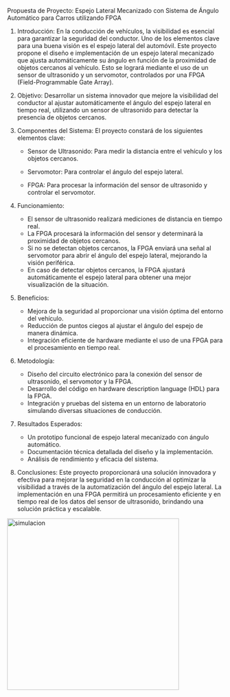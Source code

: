 Propuesta de Proyecto: Espejo Lateral Mecanizado con Sistema de Ángulo Automático para Carros utilizando FPGA

1. Introducción:
En la conducción de vehículos, la visibilidad es esencial para garantizar la seguridad del conductor. Uno de los elementos clave para una buena visión es el espejo lateral del automóvil. Este proyecto propone el diseño e implementación de un espejo lateral mecanizado que ajusta automáticamente su ángulo en función de la proximidad de objetos cercanos al vehículo. Esto se logrará mediante el uso de un sensor de ultrasonido y un servomotor, controlados por una FPGA (Field-Programmable Gate Array).

2. Objetivo:
Desarrollar un sistema innovador que mejore la visibilidad del conductor al ajustar automáticamente el ángulo del espejo lateral en tiempo real, utilizando un sensor de ultrasonido para detectar la presencia de objetos cercanos.

3. Componentes del Sistema:
El proyecto constará de los siguientes elementos clave:

   - Sensor de Ultrasonido: Para medir la distancia entre el vehículo y los objetos cercanos.
   
   - Servomotor: Para controlar el ángulo del espejo lateral.
   
   - FPGA: Para procesar la información del sensor de ultrasonido y controlar el servomotor.

4. Funcionamiento:
   - El sensor de ultrasonido realizará mediciones de distancia en tiempo real.
   - La FPGA procesará la información del sensor y determinará la proximidad de objetos cercanos.
   - Si no se detectan objetos cercanos, la FPGA enviará una señal al servomotor para abrir el ángulo del espejo lateral, mejorando la visión periférica.
   - En caso de detectar objetos cercanos, la FPGA ajustará automáticamente el espejo lateral para obtener una mejor visualización de la situación.

5. Beneficios:
   - Mejora de la seguridad al proporcionar una visión óptima del entorno del vehículo.
   - Reducción de puntos ciegos al ajustar el ángulo del espejo de manera dinámica.
   - Integración eficiente de hardware mediante el uso de una FPGA para el procesamiento en tiempo real.

6. Metodología:
   - Diseño del circuito electrónico para la conexión del sensor de ultrasonido, el servomotor y la FPGA.
   - Desarrollo del código en hardware description language (HDL) para la FPGA.
   - Integración y pruebas del sistema en un entorno de laboratorio simulando diversas situaciones de conducción.

7. Resultados Esperados:
   - Un prototipo funcional de espejo lateral mecanizado con ángulo automático.
   - Documentación técnica detallada del diseño y la implementación.
   - Análisis de rendimiento y eficacia del sistema.

8. Conclusiones:
Este proyecto proporcionará una solución innovadora y efectiva para mejorar la seguridad en la conducción al optimizar la visibilidad a través de la automatización del ángulo del espejo lateral. La implementación en una FPGA permitirá un procesamiento eficiente y en tiempo real de los datos del sensor de ultrasonido, brindando una solución práctica y escalable.

<image src="Proyecto    Laboratorios_Digital/sim/0000.jpg" alt="simulacion" width="400px">
